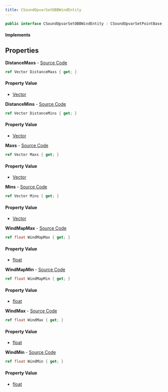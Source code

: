 ```yaml
---
title: CSoundOpvarSetOBBWindEntity
---
```


```csharp
public interface CSoundOpvarSetOBBWindEntity : CSoundOpvarSetPointBase, CBaseEntity, CEntityInstance, ISchemaClass<CEntityInstance>, ISchemaClass<CBaseEntity>, ISchemaClass<CSoundOpvarSetPointBase>, ISchemaClass<CSoundOpvarSetOBBWindEntity>, ISchemaField, ISchemaClass, INativeHandle
```

#### Implements

## Properties

**DistanceMaxs** - [Source Code](https://github.com/swiftly-solution/swiftlys2/blob/master/managed/src/SwiftlyS2.Generated/Schemas/Interfaces/CSoundOpvarSetOBBWindEntity.cs#L22)

```csharp
ref Vector DistanceMaxs { get; }
```

#### Property Value

- [Vector](/docs/api/shared/natives/vector)

**DistanceMins** - [Source Code](https://github.com/swiftly-solution/swiftlys2/blob/master/managed/src/SwiftlyS2.Generated/Schemas/Interfaces/CSoundOpvarSetOBBWindEntity.cs#L20)

```csharp
ref Vector DistanceMins { get; }
```

#### Property Value

- [Vector](/docs/api/shared/natives/vector)

**Maxs** - [Source Code](https://github.com/swiftly-solution/swiftlys2/blob/master/managed/src/SwiftlyS2.Generated/Schemas/Interfaces/CSoundOpvarSetOBBWindEntity.cs#L18)

```csharp
ref Vector Maxs { get; }
```

#### Property Value

- [Vector](/docs/api/shared/natives/vector)

**Mins** - [Source Code](https://github.com/swiftly-solution/swiftlys2/blob/master/managed/src/SwiftlyS2.Generated/Schemas/Interfaces/CSoundOpvarSetOBBWindEntity.cs#L16)

```csharp
ref Vector Mins { get; }
```

#### Property Value

- [Vector](/docs/api/shared/natives/vector)

**WindMapMax** - [Source Code](https://github.com/swiftly-solution/swiftlys2/blob/master/managed/src/SwiftlyS2.Generated/Schemas/Interfaces/CSoundOpvarSetOBBWindEntity.cs#L30)

```csharp
ref float WindMapMax { get; }
```

#### Property Value

- [float](https://learn.microsoft.com/dotnet/api/system.single)

**WindMapMin** - [Source Code](https://github.com/swiftly-solution/swiftlys2/blob/master/managed/src/SwiftlyS2.Generated/Schemas/Interfaces/CSoundOpvarSetOBBWindEntity.cs#L28)

```csharp
ref float WindMapMin { get; }
```

#### Property Value

- [float](https://learn.microsoft.com/dotnet/api/system.single)

**WindMax** - [Source Code](https://github.com/swiftly-solution/swiftlys2/blob/master/managed/src/SwiftlyS2.Generated/Schemas/Interfaces/CSoundOpvarSetOBBWindEntity.cs#L26)

```csharp
ref float WindMax { get; }
```

#### Property Value

- [float](https://learn.microsoft.com/dotnet/api/system.single)

**WindMin** - [Source Code](https://github.com/swiftly-solution/swiftlys2/blob/master/managed/src/SwiftlyS2.Generated/Schemas/Interfaces/CSoundOpvarSetOBBWindEntity.cs#L24)

```csharp
ref float WindMin { get; }
```

#### Property Value

- [float](https://learn.microsoft.com/dotnet/api/system.single)

